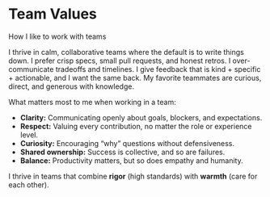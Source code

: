 # Team Values

How I like to work with teams

I thrive in calm, collaborative teams where the default is to write things down. I prefer crisp specs, small pull requests, and honest retros. I over-communicate tradeoffs and timelines. I give feedback that is kind + specific + actionable, and I want the same back. My favorite teammates are curious, direct, and generous with knowledge.

What matters most to me when working in a team:
- **Clarity:** Communicating openly about goals, blockers, and expectations.
- **Respect:** Valuing every contribution, no matter the role or experience level.
- **Curiosity:** Encouraging “why” questions without defensiveness.
- **Shared ownership:** Success is collective, and so are failures.
- **Balance:** Productivity matters, but so does empathy and humanity.

I thrive in teams that combine **rigor** (high standards) with **warmth** (care for each other).
